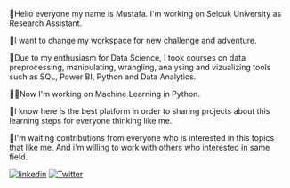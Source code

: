 :man:Hello everyone my name is Mustafa. I'm working on Selcuk University as Research Assistant. 

:rocket:I want to change my workspace for new challenge and adventure.

:1st_place_medal:Due to my enthusiasm for Data Science, I took courses on data preprocessing, manipulating, wrangling, analysing and vizualizing tools such as SQL, Power BI, Python and Data Analytics.

:technologist:Now I'm working on Machine Learning in Python. 

:100:I know here is the best platform in order to sharing projects about this learning steps for everyone thinking like me.

:mega:I'm waiting contributions from everyone who is interested in this topics that like me. And i'm willing to work with others who interested in same field.

[![linkedin](https://img.shields.io/badge/LinkedIn-0077B5?style=for-the-badge&logo=linkedin&logoColor=white)](https://www.linkedin.com/in/mustafa1ay/)
                                                                                    [![Twitter](https://img.shields.io/badge/Twitter-1DA1F2?style=for-the-badge&logo=twitter&logoColor=white)](https://twitter.com/mustafa1ay)

